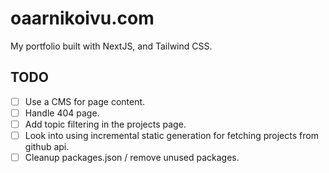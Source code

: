 # oaarnikoivu.com

My portfolio built with NextJS, and Tailwind CSS.

## TODO

- [ ] Use a CMS for page content.
- [ ] Handle 404 page.
- [ ] Add topic filtering in the projects page.
- [ ] Look into using incremental static generation for fetching
      projects from github api.
- [ ] Cleanup packages.json / remove unused packages.
